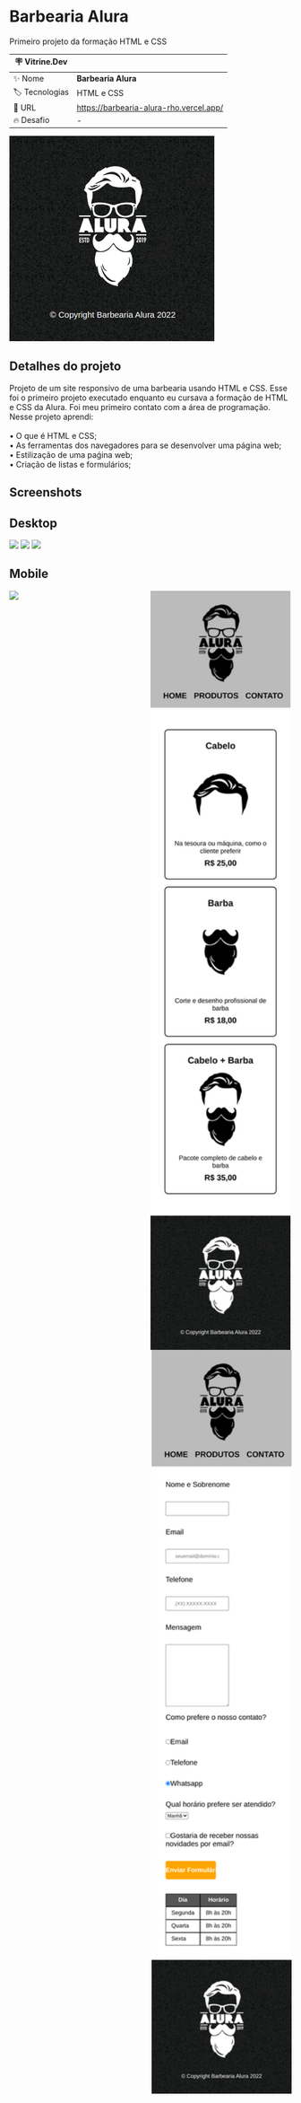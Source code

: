 # Barbearia Alura

Primeiro projeto da formação HTML e CSS 

| :placard: Vitrine.Dev |     |
| -------------  | --- |
| :sparkles: Nome        | **Barbearia Alura**
| :label: Tecnologias | HTML e CSS
| :rocket: URL         | https://barbearia-alura-rho.vercel.app/
| :fire: Desafio     | -


![](https://raw.githubusercontent.com/guilhermeSilva94/barbearia-alura/master/img/logoSite.png#vitrinedev)

## Detalhes do projeto

Projeto de um site responsivo de uma barbearia usando HTML e CSS. 
Esse foi o primeiro projeto executado enquanto eu cursava a formação de HTML e CSS da Alura. 
Foi meu primeiro contato com a área de programação. Nesse projeto aprendi:<br>
<br>• O que é HTML e CSS; <br>
• As ferramentas dos navegadores para se desenvolver uma página web; <br>
• Estilização de uma paǵina web; <br>
• Criação de listas e formulários; <br>

## Screenshots

## Desktop

![](https://raw.githubusercontent.com/guilhermeSilva94/barbearia-alura/master/img/P%C3%A1gina1.png)
![](https://raw.githubusercontent.com/guilhermeSilva94/barbearia-alura/master/img/P%C3%A1gina2.png)
![](https://raw.githubusercontent.com/guilhermeSilva94/barbearia-alura/master/img/P%C3%A1gina3.png)

## Mobile
<p align="center">
<img width="250" src="./img/pagina1mobile.png" align="left"></img>
<img width="250" src="./img/pagina2mobile.png" align="center"></img>
<img width="250" src="./img/pagina3mobile.png" align="right"></img></p>
